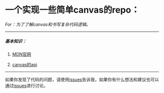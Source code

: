# 一个实现一些简单canvas的repo：

*For：为了了解canvas和书写复杂代码逻辑。*

---

##### 基本知识：

1. [MDN官网](https://developer.mozilla.org/zh-CN/docs/Web/API/Canvas_API)

2. [canvas的api](https://www.canvasapi.cn/)

   

---

如果你发现了代码的问题，请使用[issues](https://github.com/RSS1102/canvas/issues)告诉我，如果你有什么想法和建议也可以通过[issues](https://github.com/RSS1102/canvas/issues)进行讨论。

